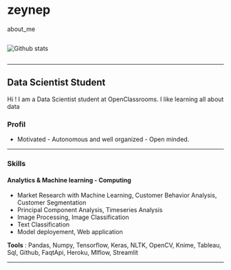 # zeynep
about_me

 <div style="display: flex;
    justify-content: space-between;">
  
  <div>
    <p align="left"><img src="https://github-readme-stats.vercel.app/api?username=githubzey&show_icons=true&theme=radical" alt="Github stats" /> </p>
  </div>
</div>
                                                                                                                                           
---
                                                                                                                                           
                                                                                                                                           
##   Data Scientist Student


Hi ! I am a Data Scientist student at OpenClassrooms. I like learning all about data

### Profil
- Motivated - Autonomous and well organized - Open minded.  
---

### Skills

#### Analytics & Machine learning - Computing

- Market Research with Machine Learning, Customer Behavior Analysis, Customer Segmentation
- Principal Component Analysis, Timeseries Analysis
- Image Processing, Image Classification
- Text Classification
- Model deployement, Web application

**Tools** : Pandas, Numpy, Tensorflow, Keras, NLTK, OpenCV, Knime, Tableau, Sql, Github, FaqtApi, Heroku, Mlflow, Streamlit 

---
